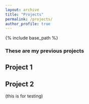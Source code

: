 ```yaml
---
layout: archive
title: "Projects"
permalink: /projects/
author_profile: true
---
```


{% include base_path %}

### These are my previous projects
## Project 1
## Project 2
(this is for testing)
